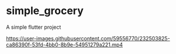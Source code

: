 # simple_grocery

A simple flutter project 




https://user-images.githubusercontent.com/59556770/232503825-ca86390f-53fd-4bb0-8b9e-54951279a221.mp4

